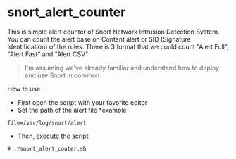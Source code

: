# snort_alert_counter
This is simple alert counter of Snort Network Intrusion Detection System.
You can count the alert base on Content alert or SID (Signature Identification) of the rules.
There is 3 format that we could count "Alert Full", "Alert Fast" and "Alert CSV"
> I'm assuming we've already familiar and understand how to deploy and use Snort in common


How to use
* First open the script with your favorite editor
* Set the path of the alert file *example
```
file=/var/log/snort/alert
```
* Then, execute the script
```
# ./snort_alert_couter.sh
```
